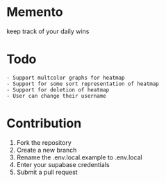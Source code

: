 
# Memento
keep track of your daily wins


# Todo
    - Support multcolor graphs for heatmap
    - Support for some sort representation of heatmap
    - Support for deletion of heatmap
    - User can change their username 
  
# Contribution
1. Fork the repository
2. Create a new branch
3. Rename the .env.local.example to .env.local
4. Enter your supabase credentials
5. Submit a pull request
